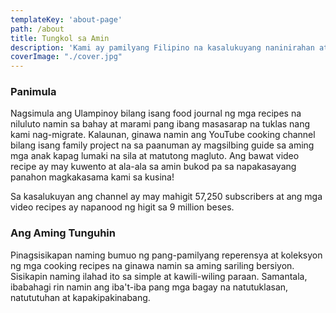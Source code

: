 ```yaml
---
templateKey: 'about-page'
path: /about
title: Tungkol sa Amin
description: 'Kami ay pamilyang Filipino na kasalukuyang naninirahan at nakabase sa España'
coverImage: "./cover.jpg"
---
```


### Panimula
Nagsimula ang Ulampinoy bilang isang food journal ng mga recipes na niluluto namin sa bahay at marami pang ibang masasarap na tuklas nang kami nag-migrate. Kalaunan, ginawa namin ang YouTube cooking channel bilang isang family project na sa paanuman ay magsilbing guide sa aming mga anak kapag lumaki na sila at matutong magluto. Ang bawat video recipe ay may kuwento at ala-ala sa amin bukod pa sa napakasayang panahon magkakasama kami sa kusina!

Sa kasalukuyan ang channel ay may mahigit 57,250 subscribers at ang mga video recipes ay napanood ng higit sa 9 million beses.

### Ang Aming Tunguhin
Pinagsisikapan naming bumuo ng pang-pamilyang reperensya at koleksyon ng mga cooking recipes na ginawa namin  sa aming sariling bersiyon. Sisikapin naming ilahad ito sa simple at kawili-wiling paraan. Samantala, ibabahagi rin namin ang iba't-iba pang mga bagay na natutuklasan, natututuhan at kapakipakinabang.